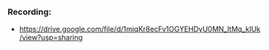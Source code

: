 ### Recording:
- https://drive.google.com/file/d/1miqKr8ecFv1OGYEHDyU0MN_ltMq_kIUk/view?usp=sharing
